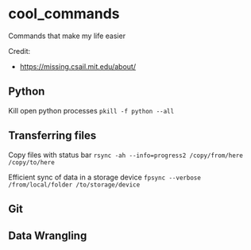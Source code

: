 # cool_commands
Commands that make my life easier

Credit: 
* https://missing.csail.mit.edu/about/

## Python
Kill open python processes
```pkill -f python --all```

## Transferring files
Copy files with status bar
```rsync -ah --info=progress2 /copy/from/here /copy/to/here```

Efficient sync of data in a storage device
```fpsync --verbose /from/local/folder /to/storage/device```

## Git

## Data Wrangling
